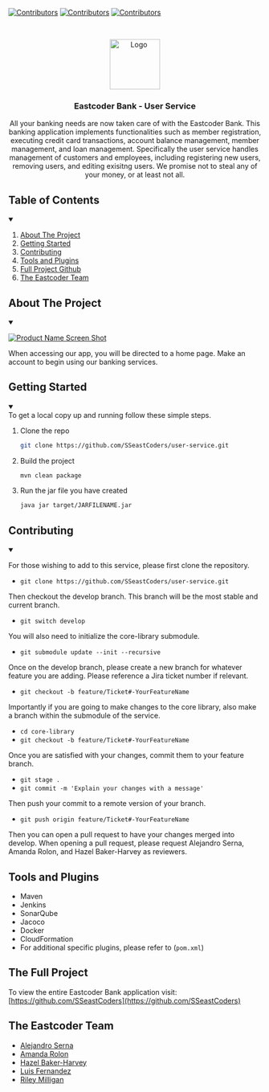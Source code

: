 
<!-- PROJECT SHIELDS -->
<!--
*** I'm using markdown "reference style" links for readability.
*** Reference links are enclosed in brackets [ ] instead of parentheses ( ).
*** See the bottom of this document for the declaration of the reference variables
*** for contributors-url, forks-url, etc. This is an optional, concise syntax you may use.
*** https://www.markdownguide.org/basic-syntax/#reference-style-links
-->

[![Contributors][contributors-shield]][contributors-url]
[![Contributors][contributions-shield]][contributors-url]
[![Contributors][size-shield]][contributors-url]

<!-- PROJECT LOGO -->
<br />
<p align="center">
  <a href="https://github.com/SSeastCoders/user-service">
    <img src="core-library/src/main/resources/SimpleBankLogo.png" alt="Logo" width="100" height="100">
  </a>

<h3 align="center">Eastcoder Bank - User Service</h3>

  <p align="center">
    All your banking needs are now taken care of with the Eastcoder Bank. This banking application implements functionalities such as member registration, executing
    credit card transactions, account balance management, member management, and loan
    management. Specifically the user service handles management of customers and employees, including registering new users, removing users, and editing exisitng users.
    We promise not to steal any of your money, or at least not all.
  </p>
</p>

<!-- TABLE OF CONTENTS -->

## Table of Contents

  <details open="open">
  <summary></summary>
  <ol>
    <li>
      <a href="#about-the-project">About The Project</a>
    </li>
    <li>
      <a href="#getting-started">Getting Started</a>
    </li>
    <li><a href="#contributing">Contributing</a></li>
    <li><a href="#tools-and-plugins">Tools and Plugins</a></li>
    <li><a href="#the-full-project">Full Project Github</a></li>
    <li><a href="#the-eastcoder-team">The Eastcoder Team</a></li>
  </ol>
</details>

<!-- ABOUT THE PROJECT -->

## About The Project
<details open="open">
<summary></summary>

[![Product Name Screen Shot][product-screenshot]]()

When accessing our app, you will be directed to a home page. Make an account to begin using our banking services.

</details>
<!-- GETTING STARTED -->

## Getting Started
<details open="open">
<summary></summary>
To get a local copy up and running follow these simple steps.
</details>

1. Clone the repo
   ```sh
   git clone https://github.com/SSeastCoders/user-service.git
   ```
2. Build the project
   ```sh
   mvn clean package
   ```
3. Run the jar file you have created
   ```sh
   java jar target/JARFILENAME.jar
   ```

## Contributing
<details open="open">
<summary></summary>

For those wishing to add to this service, please first clone the repository.
- `git clone https://github.com/SSeastCoders/user-service.git`

Then checkout the develop branch. This branch will be the most stable and current branch.
- `git switch develop`

You will also need to initialize the core-library submodule.
- `git submodule update --init --recursive`

Once on the develop branch, please create a new branch for whatever feature you are adding.
Please reference a Jira ticket number if relevant.
- `git checkout -b feature/Ticket#-YourFeatureName`

Importantly if you are going to make changes to the core library, also make a branch within the submodule of the service.
- `cd core-library`
- `git checkout -b feature/Ticket#-YourFeatureName`

Once you are satisfied with your changes, commit them to your feature branch.
- `git stage .`
- `git commit -m 'Explain your changes with a message'`

Then push your commit to a remote version of your branch.
- `git push origin feature/Ticket#-YourFeatureName`

Then you can open a pull request to have your changes merged into develop.
When opening a pull request, please request Alejandro Serna, Amanda Rolon, and Hazel Baker-Harvey as reviewers.

<!-- Used tools -->
</details>

## Tools and Plugins

- Maven
- Jenkins
- SonarQube
- Jacoco
- Docker
- CloudFormation
- For additional specific plugins, please refer to (`pom.xml`)

<!-- CONTACT -->

## The Full Project
To view the entire Eastcoder Bank application visit: [https://github.com/SSeastCoders](https://github.com/SSeastCoders)
<!-- ACKNOWLEDGEMENTS -->

## The Eastcoder Team

- [Alejandro Serna](https://github.com/asernass)
- [Amanda Rolon](https://github.com/arolonss)
- [Hazel Baker-Harvey](https://github.com/hazelbakerharvey)
- [Luis Fernandez](https://github.com/LuisF111)
- [Riley Milligan](https://github.com/Riley-Milligan)
<!-- MARKDOWN LINKS & IMAGES -->
<!-- https://www.markdownguide.org/basic-syntax/#reference-style-links -->

[contributors-shield]: https://img.shields.io/github/contributors/SSeastCoders/user-service?style=for-the-badge
[contributors-url]: https://github.com/SSeastCoders/user-service/graphs/contributors
[contributions-shield]: https://img.shields.io/github/commit-activity/m/SSeastCoders/user-service?style=for-the-badge
[size-shield]: https://img.shields.io/github/languages/code-size/SSeastCoders/user-service?style=for-the-badge
[product-screenshot]: core-library/src/main/resources/HomePage.PNG